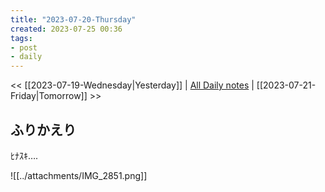 ```yaml
---
title: "2023-07-20-Thursday"
created: 2023-07-25 00:36
tags:
- post
- daily
---
```


<< [[2023-07-19-Wednesday|Yesterday]] | [All Daily notes](/tags/daily) | [[2023-07-21-Friday|Tomorrow]] >>

## ふりかえり

ﾋﾅｽｷ….

![[../attachments/IMG_2851.png]]